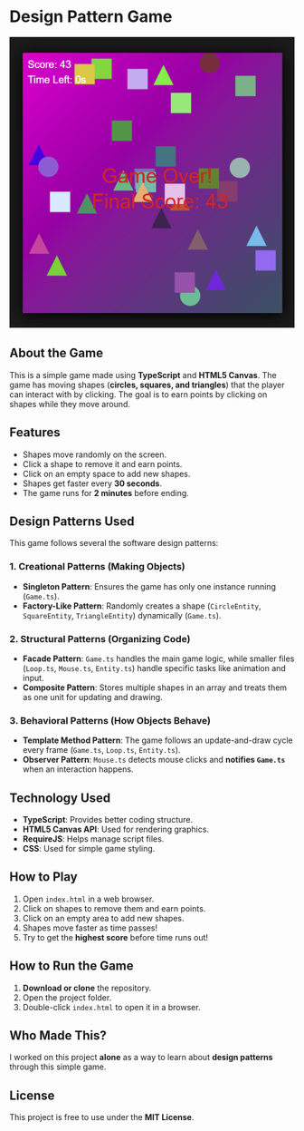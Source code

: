 # Design Pattern Game

![Game Screenshot](assets/game-screenshot.png)

## About the Game
This is a simple game made using **TypeScript** and **HTML5 Canvas**. The game has moving shapes (**circles, squares, and triangles**) that the player can interact with by clicking. The goal is to earn points by clicking on shapes while they move around.

## Features
- Shapes move randomly on the screen.
- Click a shape to remove it and earn points.
- Click on an empty space to add new shapes.
- Shapes get faster every **30 seconds**.
- The game runs for **2 minutes** before ending.

## Design Patterns Used
This game follows several the software design patterns:

### 1. Creational Patterns (Making Objects)
- **Singleton Pattern**: Ensures the game has only one instance running (`Game.ts`).
- **Factory-Like Pattern**: Randomly creates a shape (`CircleEntity`, `SquareEntity`, `TriangleEntity`) dynamically (`Game.ts`).

### 2. Structural Patterns (Organizing Code)
- **Facade Pattern**: `Game.ts` handles the main game logic, while smaller files (`Loop.ts`, `Mouse.ts`, `Entity.ts`) handle specific tasks like animation and input.
- **Composite Pattern**: Stores multiple shapes in an array and treats them as one unit for updating and drawing.

### 3. Behavioral Patterns (How Objects Behave)
- **Template Method Pattern**: The game follows an update-and-draw cycle every frame (`Game.ts`, `Loop.ts`, `Entity.ts`).
- **Observer Pattern**: `Mouse.ts` detects mouse clicks and **notifies `Game.ts`** when an interaction happens.

## Technology Used
- **TypeScript**: Provides better coding structure.
- **HTML5 Canvas API**: Used for rendering graphics.
- **RequireJS**: Helps manage script files.
- **CSS**: Used for simple game styling.

## How to Play
1. Open `index.html` in a web browser.
2. Click on shapes to remove them and earn points.
3. Click on an empty area to add new shapes.
4. Shapes move faster as time passes!
5. Try to get the **highest score** before time runs out!

## How to Run the Game
1. **Download or clone** the repository.
2. Open the project folder.
3. Double-click `index.html` to open it in a browser.


## Who Made This?
I worked on this project **alone** as a way to learn about **design patterns** through this simple game.

## License
This project is free to use under the **MIT License**.
